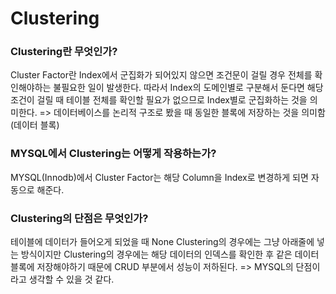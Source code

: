 # Clustering

### Clustering란 무엇인가?
Cluster Factor란 Index에서 군집화가 되어있지 않으면 조건문이 걸릴 경우 전체를 확인해야하는 불필요한 일이 발생한다.
따라서 Index의 도메인별로 구분해서 둔다면 해당 조건이 걸릴 때 테이블 전체를 확인할 필요가 없으므로 Index별로 군집화하는 것을 의미한다.
=> 데이터베이스를 논리적 구조로 봤을 때 동일한 블록에 저장하는 것을 의미함(데이터 블록)

### MYSQL에서 Clustering는 어떻게 작용하는가?
MYSQL(Innodb)에서 Cluster Factor는 해당 Column을 Index로 변경하게 되면 자동으로 해준다.

### Clustering의 단점은 무엇인가?
테이블에 데이터가 들어오게 되었을 때 None Clustering의 경우에는 그냥 아래줄에 넣는 방식이지만 Clustering의 경우에는 해당 데이터의 인덱스를 확인한 후 같은 데이터블록에 저장해야하기 때문에 CRUD 부분에서 성능이 저하된다.
=> MYSQL의 단점이라고 생각할 수 있을 것 같다.
